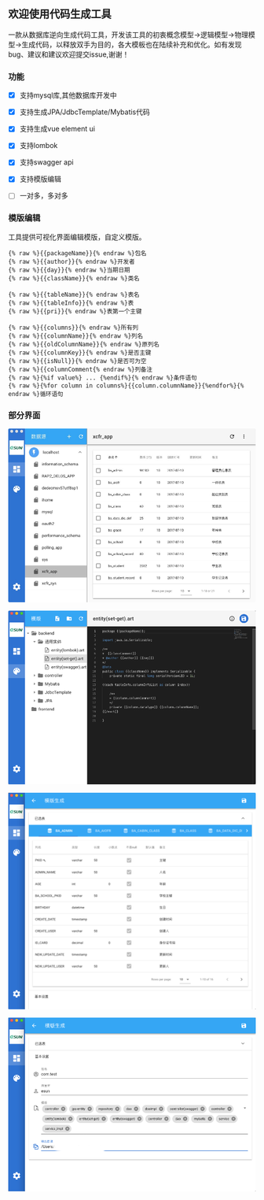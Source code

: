## 欢迎使用代码生成工具

一款从数据库逆向生成代码工具，开发该工具的初衷概念模型->逻辑模型->物理模型->生成代码，以释放双手为目的，各大模板也在陆续补充和优化。如有发现bug、建议和建议欢迎提交issue,谢谢！

### 功能

- [x] 支持mysql库,其他数据库开发中
- [x] 支持生成JPA/JdbcTemplate/Mybatis代码
- [x] 支持生成vue element ui
- [x] 支持lombok
- [x] 支持swagger api
- [x] 支持模版编辑
- [ ] 一对多，多对多


### 模版编辑

工具提供可视化界面编辑模版，自定义模版。
```
{% raw %}{{packageName}}{% endraw %}包名
{% raw %}{{author}}{% endraw %}开发者
{% raw %}{{day}}{% endraw %}当期日期
{% raw %}{{className}}{% endraw %}类名

{% raw %}{{tableName}}{% endraw %}表名
{% raw %}{{tableInfo}}{% endraw %}表
{% raw %}{{pri}}{% endraw %}表第一个主键

{% raw %}{{columns}}{% endraw %}所有列
{% raw %}{{columnName}}{% endraw %}列名
{% raw %}{{oldColumnName}}{% endraw %}原列名
{% raw %}{{columnKey}}{% endraw %}是否主键
{% raw %}{{isNull}}{% endraw %}是否可为空
{% raw %}{{columnComment{% endraw %}列备注
{% raw %}{%if value%} ... {%endif%}{% endraw %}条件语句
{% raw %}{%for column in columns%}{{column.columnName}}{%endfor%}{% endraw %}循环语句
```

### 部分界面

![head](images/1.jpeg)

![head](images/2.png)

![head](images/3.png)

![head](images/4.png)
